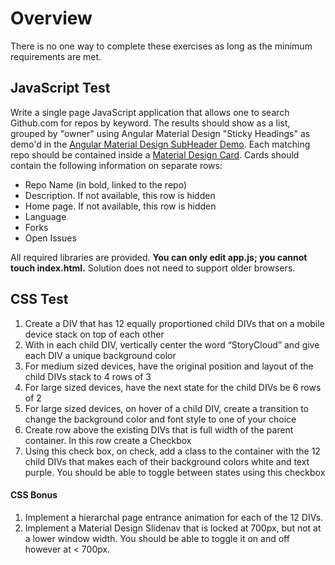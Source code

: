 # Overview #

There is no one way to complete these exercises as long as the minimum requirements are met.

## JavaScript Test ##
Write a single page JavaScript application that allows one to search Github.com for repos by keyword. The results should show as a list, grouped by "owner" using Angular Material Design "Sticky Headings" as demo'd in the [Angular Material Design SubHeader Demo](https://material.angularjs.org/#/demo/material.components.subheader). Each matching repo should be contained inside a [Material Design Card](https://material.angularjs.org/#/demo/material.components.card). Cards should contain the following information on separate rows:

* Repo Name (in bold, linked to the repo)
* Description. If not available, this row is hidden
* Home page. If not available, this row is hidden
* Language
* Forks
* Open Issues

All required libraries are provided. **You can only edit app.js; you cannot touch index.html.** Solution does not need to support older browsers.

## CSS Test ##

1. Create a DIV that has 12 equally proportioned child DIVs that on a mobile device stack on top of each other
2. With in each child DIV, vertically center the word “StoryCloud” and give each DIV a unique background color
3. For medium sized devices, have the original position and layout of the child DIVs stack to 4 rows of 3
4. For large sized devices, have the next state for the child DIVs be 6 rows of 2
5. For large sized devices, on hover of a child DIV, create a transition to change the background color and font style to one of your choice
6. Create row above the existing DIVs that is full width of the parent container. In this row create a Checkbox
7. Using this check box, on check, add a class to the container with the 12 child DIVs that makes each of their background colors white and text purple. You should be able to toggle between states using this checkbox

#### CSS Bonus ####

1. Implement a hierarchal page entrance animation for each of the 12 DIVs.
2. Implement a Material Design Slidenav that is locked at 700px, but not at a lower window width. You should be able to toggle it on and off however at < 700px.

